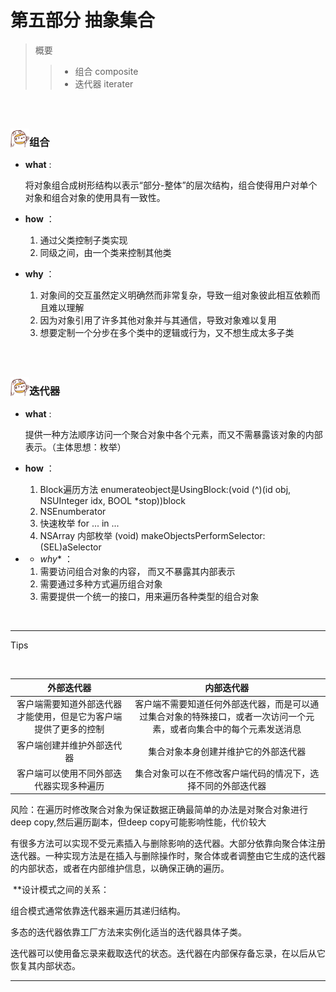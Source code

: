 <h1>第五部分 抽象集合</h1>

> 概要
>
> > - 组合 composite
> > - 迭代器 iterater

<br>

<br>

<img src="https://github.com/zhuxinyu/blog/blob/master/logo.jpg" width = "30" height = "30" div align=left /><h3>组合</h3>

- **what** : 

  将对象组合成树形结构以表示“部分-整体”的层次结构，组合使得用户对单个对象和组合对象的使用具有一致性。

- **how** ：

  1. 通过父类控制子类实现
  2. 同级之间，由一个类来控制其他类

- **why** ：

  1. 对象间的交互虽然定义明确然而非常复杂，导致一组对象彼此相互依赖而且难以理解
  2. 因为对象引用了许多其他对象并与其通信，导致对象难以复用
  3. 想要定制一个分步在多个类中的逻辑或行为，又不想生成太多子类

<br>

<br>

<img src="https://github.com/zhuxinyu/blog/blob/master/logo.jpg" width = "30" height = "30" div align=left /><h3>迭代器</h3>

- **what** : 

  提供一种方法顺序访问一个聚合对象中各个元素，而又不需暴露该对象的内部表示。（主体思想：枚举）

- **how** ：

  1. Block遍历方法 enumerateobject是UsingBlock:(void (^)(id obj, NSUInteger idx, BOOL *stop))block
  2. NSEnumberator
  3. 快速枚举 for ... in ...
  4. NSArray 内部枚举 (void) makeObjectsPerformSelector:(SEL)aSelector

- * *why** ：

  1. 需要访问组合对象的内容， 而又不暴露其内部表示
  2. 需要通过多种方式遍历组合对象
  3. 需要提供一个统一的接口，用来遍历各种类型的组合对象

<br>

---

Tips

​	

|                          外部迭代器                          |                          内部迭代器                          |
| :----------------------------------------------------------: | :----------------------------------------------------------: |
| 客户端需要知道外部迭代器才能使用，但是它为客户端提供了更多的控制 | 客户端不需要知道任何外部迭代器，而是可以通过集合对象的特殊接口，或者一次访问一个元素，或者向集合中的每个元素发送消息 |
|                  客户端创建并维护外部迭代器                  |             集合对象本身创建并维护它的外部迭代器             |
|           客户端可以使用不同外部迭代器实现多种遍历           | 集合对象可以在不修改客户端代码的情况下，选择不同的外部迭代器 |



​	风险：在遍历时修改聚合对象为保证数据正确最简单的办法是对聚合对象进行deep copy,然后遍历副本，但deep copy可能影响性能，代价较大

​	有很多方法可以实现不受元素插入与删除影响的迭代器。大部分依靠向聚合体注册迭代器。一种实现方法是在插入与删除操作时，聚合体或者调整由它生成的迭代器的内部状态，或者在内部维护信息，以确保正确的遍历。

​	**设计模式之间的关系：

组合模式通常依靠迭代器来遍历其递归结构。

多态的迭代器依靠工厂方法来实例化适当的迭代器具体子类。

迭代器可以使用备忘录来截取迭代的状态。迭代器在内部保存备忘录，在以后从它恢复其内部状态。

---

